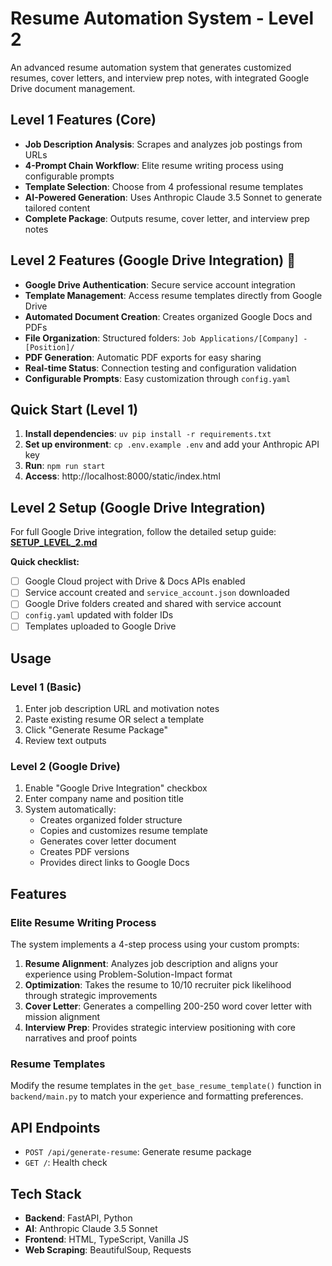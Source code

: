 # Resume Automation System - Level 2

An advanced resume automation system that generates customized resumes, cover letters, and interview prep notes, with integrated Google Drive document management.

## Level 1 Features (Core)

- **Job Description Analysis**: Scrapes and analyzes job postings from URLs
- **4-Prompt Chain Workflow**: Elite resume writing process using configurable prompts
- **Template Selection**: Choose from 4 professional resume templates
- **AI-Powered Generation**: Uses Anthropic Claude 3.5 Sonnet to generate tailored content
- **Complete Package**: Outputs resume, cover letter, and interview prep notes

## Level 2 Features (Google Drive Integration) 🚀

- **Google Drive Authentication**: Secure service account integration
- **Template Management**: Access resume templates directly from Google Drive
- **Automated Document Creation**: Creates organized Google Docs and PDFs
- **File Organization**: Structured folders: `Job Applications/[Company] - [Position]/`
- **PDF Generation**: Automatic PDF exports for easy sharing
- **Real-time Status**: Connection testing and configuration validation
- **Configurable Prompts**: Easy customization through `config.yaml`

## Quick Start (Level 1)

1. **Install dependencies**: `uv pip install -r requirements.txt`
2. **Set up environment**: `cp .env.example .env` and add your Anthropic API key
3. **Run**: `npm run start`
4. **Access**: http://localhost:8000/static/index.html

## Level 2 Setup (Google Drive Integration)

For full Google Drive integration, follow the detailed setup guide: **[SETUP_LEVEL_2.md](SETUP_LEVEL_2.md)**

**Quick checklist:**
- [ ] Google Cloud project with Drive & Docs APIs enabled
- [ ] Service account created and `service_account.json` downloaded
- [ ] Google Drive folders created and shared with service account
- [ ] `config.yaml` updated with folder IDs
- [ ] Templates uploaded to Google Drive

## Usage

### Level 1 (Basic)
1. Enter job description URL and motivation notes
2. Paste existing resume OR select a template
3. Click "Generate Resume Package" 
4. Review text outputs

### Level 2 (Google Drive)
1. Enable "Google Drive Integration" checkbox
2. Enter company name and position title
3. System automatically:
   - Creates organized folder structure
   - Copies and customizes resume template
   - Generates cover letter document
   - Creates PDF versions
   - Provides direct links to Google Docs

## Features

### Elite Resume Writing Process

The system implements a 4-step process using your custom prompts:

1. **Resume Alignment**: Analyzes job description and aligns your experience using Problem-Solution-Impact format
2. **Optimization**: Takes the resume to 10/10 recruiter pick likelihood through strategic improvements
3. **Cover Letter**: Generates a compelling 200-250 word cover letter with mission alignment
4. **Interview Prep**: Provides strategic interview positioning with core narratives and proof points

### Resume Templates

Modify the resume templates in the `get_base_resume_template()` function in `backend/main.py` to match your experience and formatting preferences.

## API Endpoints

- `POST /api/generate-resume`: Generate resume package
- `GET /`: Health check

## Tech Stack

- **Backend**: FastAPI, Python
- **AI**: Anthropic Claude 3.5 Sonnet
- **Frontend**: HTML, TypeScript, Vanilla JS
- **Web Scraping**: BeautifulSoup, Requests